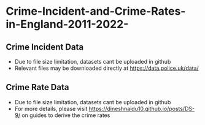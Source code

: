 # Crime-Incident-and-Crime-Rates-in-England-2011-2022-

## Crime Incident Data
- Due to file size limitation, datasets cant be uploaded in github
- Relevant files may be downloaded directly at https://data.police.uk/data/

## Crime Rate Data
- Due to file size limitation, datasets cant be uploaded in github
- For more details, please visit https://dineshnaidu10.github.io/posts/DS-9/ on guides to derive the crime rates
